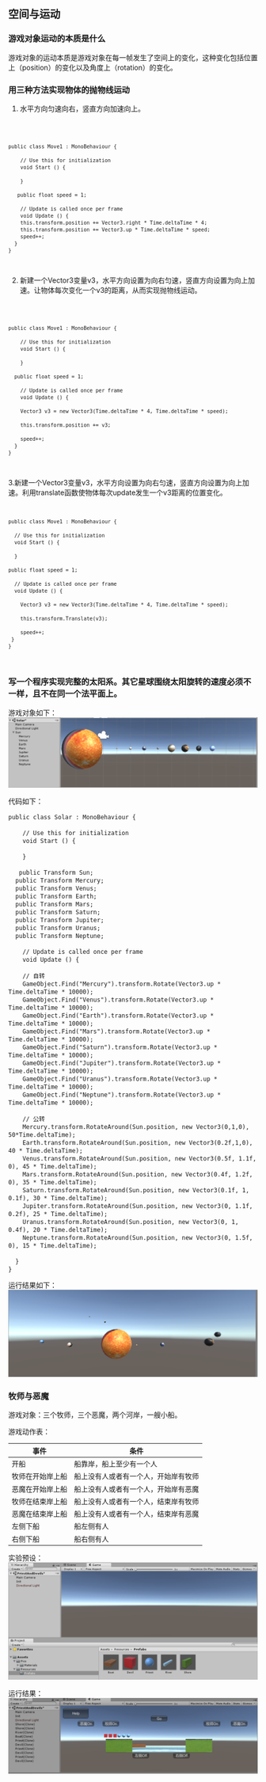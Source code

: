 
## 空间与运动 ##

### 游戏对象运动的本质是什么 ###
游戏对象的运动本质是游戏对象在每一帧发生了空间上的变化，这种变化包括位置上（position）的变化以及角度上（rotation）的变化。

### 用三种方法实现物体的抛物线运动 ###
1. 水平方向匀速向右，竖直方向加速向上。

<code>
  
    public class Move1 : MonoBehaviour {

	    // Use this for initialization
	    void Start () {
		
	    }

       public float speed = 1;
	
    	// Update is called once per frame
	    void Update () {
        this.transform.position += Vector3.right * Time.deltaTime * 4;
        this.transform.position += Vector3.up * Time.deltaTime * speed;
        speed++;
      }
    }
</code>

2. 新建一个Vector3变量v3，水平方向设置为向右匀速，竖直方向设置为向上加速。让物体每次变化一个v3的距离，从而实现抛物线运动。

<code>
  
    public class Move1 : MonoBehaviour {

	    // Use this for initialization
	    void Start () {
		
	    }

      public float speed = 1;
	
	    // Update is called once per frame
	    void Update () {

        Vector3 v3 = new Vector3(Time.deltaTime * 4, Time.deltaTime * speed);

        this.transform.position += v3;
        
        speed++;
      }
    }
</code>

3.新建一个Vector3变量v3，水平方向设置为向右匀速，竖直方向设置为向上加速。利用translate函数使物体每次update发生一个v3距离的位置变化。
<code>
  
    public class Move1 : MonoBehaviour {

	  // Use this for initialization
	  void Start () {
		
	  }

    public float speed = 1;
	
	  // Update is called once per frame
	  void Update () {

        Vector3 v3 = new Vector3(Time.deltaTime * 4, Time.deltaTime * speed);

        this.transform.Translate(v3);
        
        speed++;
     }
    }
</code>

### 写一个程序实现完整的太阳系。其它星球围绕太阳旋转的速度必须不一样，且不在同一个法平面上。 ###

游戏对象如下：
![Solar](../Unity3d-pics/Solar.png)

代码如下：
>>>

    public class Solar : MonoBehaviour {

	    // Use this for initialization
	    void Start () {
		
	    }

       public Transform Sun;
      public Transform Mercury;
      public Transform Venus;
      public Transform Earth;
      public Transform Mars;
      public Transform Saturn;
      public Transform Jupiter;
      public Transform Uranus;
      public Transform Neptune;

        // Update is called once per frame
        void Update () {

        // 自转
        GameObject.Find("Mercury").transform.Rotate(Vector3.up * Time.deltaTime * 10000);
        GameObject.Find("Venus").transform.Rotate(Vector3.up * Time.deltaTime * 10000);
        GameObject.Find("Earth").transform.Rotate(Vector3.up * Time.deltaTime * 10000);
        GameObject.Find("Mars").transform.Rotate(Vector3.up * Time.deltaTime * 10000);
        GameObject.Find("Saturn").transform.Rotate(Vector3.up * Time.deltaTime * 10000);
        GameObject.Find("Jupiter").transform.Rotate(Vector3.up * Time.deltaTime * 10000);
        GameObject.Find("Uranus").transform.Rotate(Vector3.up * Time.deltaTime * 10000);
        GameObject.Find("Neptune").transform.Rotate(Vector3.up * Time.deltaTime * 10000);

        // 公转
        Mercury.transform.RotateAround(Sun.position, new Vector3(0,1,0), 50*Time.deltaTime);
        Earth.transform.RotateAround(Sun.position, new Vector3(0.2f,1,0), 40 * Time.deltaTime);
        Venus.transform.RotateAround(Sun.position, new Vector3(0.5f, 1.1f, 0), 45 * Time.deltaTime);
        Mars.transform.RotateAround(Sun.position, new Vector3(0.4f, 1.2f, 0), 35 * Time.deltaTime);
        Saturn.transform.RotateAround(Sun.position, new Vector3(0.1f, 1, 0.1f), 30 * Time.deltaTime);
        Jupiter.transform.RotateAround(Sun.position, new Vector3(0, 1.1f, 0.2f), 25 * Time.deltaTime);
        Uranus.transform.RotateAround(Sun.position, new Vector3(0, 1, 0.4f), 20 * Time.deltaTime);
        Neptune.transform.RotateAround(Sun.position, new Vector3(0, 1.5f, 0), 15 * Time.deltaTime);

      }
    }
    
运行结果如下：
![rotate](../Unity3d-pics/rotate.png)


### 牧师与恶魔 ###

游戏对象：三个牧师，三个恶魔，两个河岸，一艘小船。

游戏动作表：


 |  事件         |       条件                           |
 |---------------|-------------------------------------|
 |开船           | 船靠岸，船上至少有一个人               |
 |牧师在开始岸上船| 船上没有人或者有一个人，开始岸有牧师    |
 |恶魔在开始岸上船| 船上没有人或者有一个人，开始岸有恶魔    |
 |牧师在结束岸上船| 船上没有人或者有一个人，结束岸有牧师    |
 |恶魔在结束岸上船| 船上没有人或者有一个人，结束岸有恶魔    |
 |左侧下船       | 船左侧有人                            |
 |右侧下船       | 船右侧有人                            |

实验预设：
![prefebs](../Unity3d-pics/prefebs.png)

运行结果：
![running](../Unity3d-pics/result.png)



